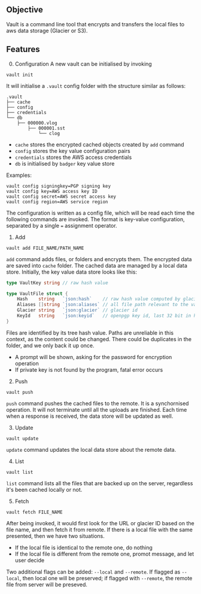 ## Objective
Vault is a command line tool that encrypts and transfers the local files to aws 
data storage (Glacier or S3).

## Features
0. Configuration
  A new vault can be initialised by invoking
  ```
  vault init
  ```

  It will initialise a `.vault` config folder with the structure similar as
  follows:
  ```
  .vault
  ├── cache
  ├── config
  ├── credentials
  └── db
      ├── 000000.vlog
          ├── 000001.sst
              └── clog
  ```

  * `cache` stores the encrypted cached objects created by `add` command
  * `config` stores the key value configuration pairs
  * `credentials` stores the AWS access credentials
  * `db` is initialised by `badger` key value store

  Examples:
  ```
  vault config signingkey=PGP signing key
  vault config key=AWS access key ID
  vault config secret=AWS secret access key
  vault config region=AWS service region
  ```
The configuration is written as a config file, which will be read each time the
following commands are invoked. The format is key-value configuration, separated
by a single `=` assignment operator.

1. Add 
  ```
  vault add FILE_NAME/PATH_NAME
  ```

  `add` command adds files, or folders and encrypts them. The encrypted data are
  saved into `cache` folder. The cached data are managed by a local data store.
  Initially, the key value data store looks like this:

  ```go
  type VaultKey string // raw hash value

  type VaultFile struct {
      Hash    string   `json:hash`    // raw hash value computed by glacier SHA256 tree hasher
      Aliases []string `json:aliases` // all file path relevant to the vault config path
      Glacier string   `json:glacier` // glacier id
      KeyId   string   `json:keyid`   // openpgp key id, last 32 bit in hex
  }
  ```
  Files are identified by its tree hash value. Paths are unreliable in this
  context, as the content could be changed. There could be duplicates in the
  folder, and we only back it up once.

  - A prompt will be shown, asking for the password for encryption operation
  - If private key is not found by the program, fatal error occurs
 
2. Push
  ```
  vault push
  ```

  `push` command pushes the cached files to the remote. It is a synchornised
  operation. It will not terminate until all the uploads are finished. Each
  time when a response is received, the data store will be updated as well.

3. Update
  ```
  vault update
  ```

  `update` command updates the local data store about the remote data.

4. List
  ```
  vault list
  ```

  `list` command lists all the files that are backed up on the server,
  regardless it's been cached locally or not.

5. Fetch
  ```
  vault fetch FILE_NAME
  ```

  After being invoked, it would first look for the URL or glacier ID based on
  the file name, and then fetch it from remote. If there is a local file with
  the same presented, then we have two situations.
  - If the local file is identical to the remote one, do nothing
  - If the local file is different from the remote one, promot message, and let
    user decide

  Two additional flags can be added: `--local` and `--remote`. If flagged as 
  `--local`, then local one will be preserved; if flagged with `--remote`, the
  remote file from server will be preseved.
